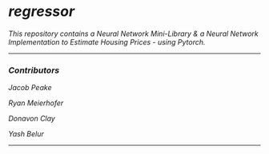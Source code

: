 # _regressor_

_This repository contains a Neural Network Mini-Library & a Neural Network Implementation to Estimate Housing Prices - using Pytorch._

---

### _Contributors_

_Jacob Peake_

_Ryan Meierhofer_

_Donavon Clay_

_Yash Belur_

---
